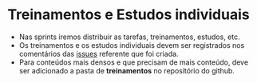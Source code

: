 # Treinamentos e Estudos individuais
- Nas sprints iremos distribuir as tarefas, treinamentos, estudos, etc. 
- Os treinamentos e os estudos individuais devem ser registrados nos comentários das [issues](https://github.com/ResidenciaTICBrisa/05_PipelineFinatec/issues) referente que foi criada.
- Para conteúdos mais densos e que precisam de mais conteúdo, deve ser adicionado a pasta de **treinamentos** no repositório do github.